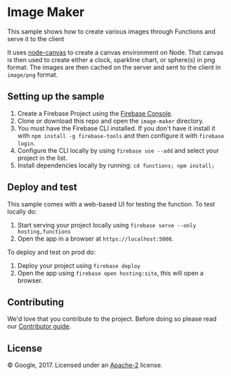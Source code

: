 # Image Maker

This sample shows how to create various images through Functions and serve it to the client

It uses [node-canvas](https://github.com/Automattic/node-canvas) to create a canvas environment on Node. That canvas is then used to create either a clock, sparkline chart, or sphere(s) in png format. The images are then cached on the server and sent to the client in `image/png` format.

## Setting up the sample

1.  Create a Firebase Project using the [Firebase Console](https://console.firebase.google.com).
1.  Clone or download this repo and open the `image-maker` directory.
1.  You must have the Firebase CLI installed. If you don't have it install it with `npm install -g firebase-tools` and then configure it with `firebase login`.
1.  Configure the CLI locally by using `firebase use --add` and select your project in the list.
1.  Install dependencies locally by running: `cd functions; npm install;`

## Deploy and test

This sample comes with a web-based UI for testing the function.
To test locally do:

1.  Start serving your project locally using `firebase serve --only hosting,functions`
1.  Open the app in a browser at `https://localhost:5000`.

To deploy and test on prod do:

1.  Deploy your project using `firebase deploy`
1.  Open the app using `firebase open hosting:site`, this will open a browser.

## Contributing

We'd love that you contribute to the project. Before doing so please read our [Contributor guide](../CONTRIBUTING.md).

## License

© Google, 2017. Licensed under an [Apache-2](../LICENSE) license.
